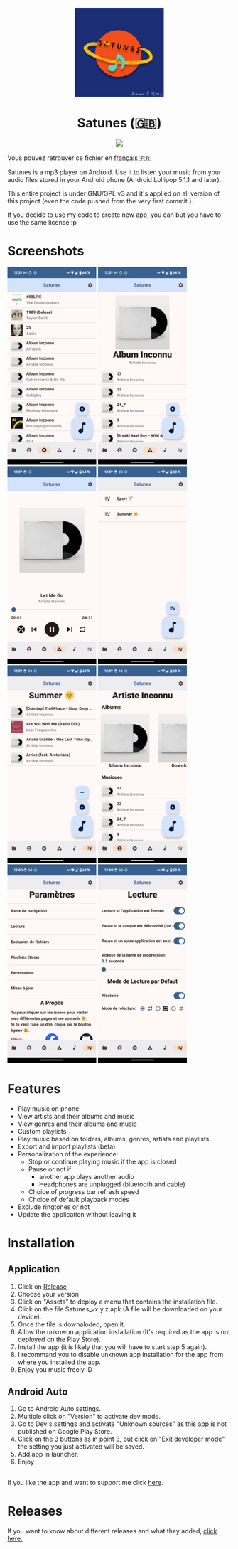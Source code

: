 <p align="center">
  <img src="fastlane/metadata/android/en-US/images/icon.png" width="200">
</p>

<h1 align="center">Satunes (🇬🇧)</h1>
<p align="center">
  <a href="https://github.com/antoinepirlot/Satunes/releases/latest">
    <img src="https://img.shields.io/github/release/antoinepirlot/Satunes.svg?logo=github">
  </a>
</p>

Vous pouvez retrouver ce fichier en [français 🇫🇷](README.md)

Satunes is a mp3 player on Android. Use it to listen your music from your audio files stored in your Android phone (Android Lollipop 5.1.1 and later).

This entire project is under GNU/GPL v3 and it's applied on all version of this project (even the code pushed from the very first commit.).

If you decide to use my code to create new app, you can but you have to use the same license :p

# Screenshots

<p>
  <img src="fastlane/metadata/android/en-US/images/phoneScreenshots/1.png" width = "200">
  <img src="fastlane/metadata/android/en-US/images/phoneScreenshots/2.png" width = "200">

  <img src="fastlane/metadata/android/en-US/images/phoneScreenshots/3.png" width = "200">

  <img src="fastlane/metadata/android/en-US/images/phoneScreenshots/4.png" width = "200">
  <img src="fastlane/metadata/android/en-US/images/phoneScreenshots/5.png" width = "200">

  <img src="fastlane/metadata/android/en-US/images/phoneScreenshots/6.png" width = "200">

  <img src="fastlane/metadata/android/en-US/images/phoneScreenshots/7.png" width = "200">
  <img src="fastlane/metadata/android/en-US/images/phoneScreenshots/8.png" width = "200">
</p>

# Features

* Play music on phone
* View artists and their albums and music
* View genres and their albums and music
* Custom playlists
* Play music based on folders, albums, genres, artists and playlists
* Export and import playlists (beta)
* Personalization of the experience:
    * Stop or continue playing music if the app is closed
    * Pause or not if:
      * another app plays another audio
      * Headphones are unplugged (bluetooth and cable)
    * Choice of progress bar refresh speed
    * Choice of default playback modes
* Exclude ringtones or not
* Update the application without leaving it

# Installation

## Application

1) Click on [Release](https://github.com/antoinepirlot/Satunes/releases)
2) Choose your version
3) Click on "Assets" to deploy a menu that contains the installation file.
4) Click on the file Satunes_vx.y.z.apk (A file will be downloaded on your device).
5) Once the file is downaloded, open it.
6) Allow the unknwon application installation (It's required as the app is not deployed on the Play Store).
7) Install the app (it is likely that you will have to start step 5 again).
9) I recommand you to disable unknown app installation for the app from where you installed the app.
10) Enjoy you music freely :D

## Android Auto
    
1) Go to Android Auto settings.
2) Multiple click on "Version" to activate dev mode. 
3) Go to Dev's settings and activate "Unknown sources" as this app is not published on Google Play Store.
4) Click on the 3 buttons as in point 3, but click on "Exit developer mode" the setting you just activated will be saved.
5) Add app in launcher.
6) Enjoy

##

If you like the app and want to support me click [here](https://tipeee.com/antoinepirlot).

# Releases
If you want to know about different releases and what they added, [click here.](RELEASES_EN.md)
